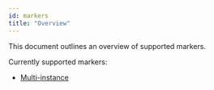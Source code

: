 ```yaml
---
id: markers
title: "Overview"
---
```


This document outlines an overview of supported markers.

Currently supported markers:

* [Multi-instance](multi-instance/multi-instance.md)
